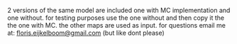 2 versions of the same model are included one with MC implementation and one without. for testing purposes use the one without and then copy it the the one with MC.
the other maps are used as input. for questions email me at: floris.eijkelboom@gmail.com (but like dont please)
